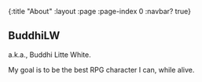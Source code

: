 {:title "About"
 :layout :page
 :page-index 0
 :navbar? true}

## BuddhiLW 

a.k.a., Buddhi Litte White.

My goal is to be the best RPG character I can, while alive.
